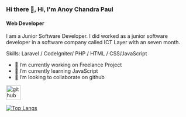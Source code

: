 ### Hi there 👋, Hi, I'm Anoy Chandra Paul
#### Web Developer
I am a Junior Software Developer. I did worked as a junior software developer in a software company called ICT Layer with an seven month.

Skills: Laravel / CodeIgniter/ PHP / HTML / CSS/JavaScript

- 🔭 I’m currently working on Freelance Project 
- 🌱 I’m currently learning JavaScript 
- 👯 I’m looking to collaborate on github 


[<img src='https://cdn.jsdelivr.net/npm/simple-icons@3.0.1/icons/github.svg' alt='github' height='40'>](https://github.com/anoypaul)  

[![Top Langs](https://github-readme-stats.vercel.app/api/top-langs/?username=anoypaul)](https://github.com/anuraghazra/github-readme-stats)

